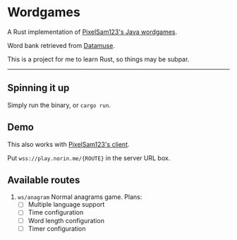 # Wordgames

A Rust implementation of [PixelSam123's Java wordgames](https://github.com/PixelSam123/wordgames4j).

Word bank retrieved from [Datamuse](https://www.datamuse.com/api/).

This is a project for me to learn Rust, so things may be subpar.

---

## Spinning it up

Simply run the binary, or `cargo run`.

## Demo

This also works with [PixelSam123's client](https://pixelsam123.github.io/minigames).

Put `wss://play.norin.me/{ROUTE}` in the server URL box.

## Available routes

1. `ws/anagram` Normal anagrams game. Plans:
   - [ ] Multiple language support
   - [ ] Time configuration
   - [ ] Word length configuration
   - [ ] Timer configuration
